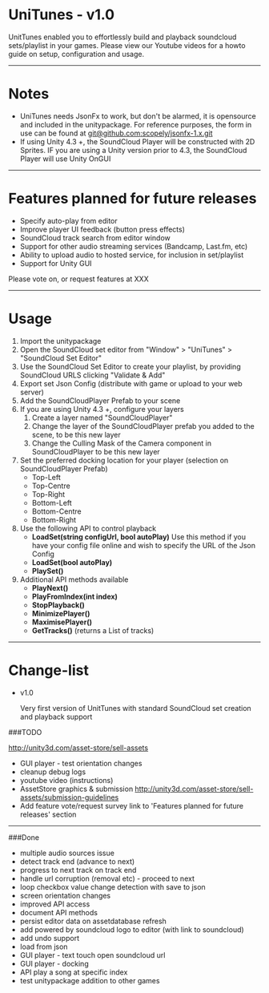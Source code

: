 UniTunes - v1.0
=========

UnitTunes enabled you to effortlessly build and playback soundcloud sets/playlist in your games. Please view our Youtube videos for a howto guide on setup, configuration and usage.

---

Notes
===

- UniTunes needs JsonFx to work, but don't be alarmed, it is opensource and included in the unitypackage. For reference purposes, the form in use can be found at [git@github.com:scopely/jsonfx-1.x.git](git@github.com:scopely/jsonfx-1.x.git)
- If using Unity 4.3 +, the SoundCloud Player will be constructed with 2D Sprites. IF you are using a Unity version prior to 4.3, the SoundCloud Player will use Unity OnGUI

---

Features planned for future releases
===
- Specify auto-play from editor
- Improve player UI feedback (button press effects)
- SoundCloud track search from editor window
- Support for other audio streaming services (Bandcamp, Last.fm, etc)
- Ability to upload audio to hosted service, for inclusion in set/playlist
- Support for Unity GUI

Please vote on, or request features at XXX

---

Usage
===

1. Import the unitypackage
2. Open the SoundCloud set editor from "Window" > "UniTunes" > "SoundCloud Set Editor"
3. Use the SoundCloud Set Editor to create your playlist, by providing SoundCloud URLS clicking "Validate & Add"
4. Export set Json Config (distribute with game or upload to your web server)
5. Add the SoundCloudPlayer Prefab to your scene
6. If you are using Unity 4.3 +, configure your layers
	1. Create a layer named "SoundCloudPlayer"
	2. Change the layer of the SoundCloudPlayer prefab you added to the scene, to be this new layer
	3. Change the Culling Mask of the Camera component in SoundCloudPlayer to be this new layer
7. Set the preferred docking location for your player (selection on SoundCloudPlayer Prefab)
	- Top-Left 
	- Top-Centre
	- Top-Right
	- Bottom-Left
	- Bottom-Centre
	- Bottom-Right
8. Use the following API to control playback
	- __LoadSet(string configUrl, bool autoPlay)__
	  Use this method if you have your config file online and wish to specify the URL of the Json Config
	- __LoadSet(bool autoPlay)__
	- __PlaySet()__
9. Additional API methods available
	- __PlayNext()__
	- __PlayFromIndex(int index)__
	- __StopPlayback()__
	- __MinimizePlayer()__
	- __MaximisePlayer()__
	- __GetTracks()__ (returns a List of tracks)

---

Change-list
===
- v1.0

  Very first version of UnitTunes with standard SoundCloud set creation and playback support


###TODO

http://unity3d.com/asset-store/sell-assets

- GUI player - test orientation changes
- cleanup debug logs
- youtube video (instructions)
- AssetStore graphics & submission http://unity3d.com/asset-store/sell-assets/submission-guidelines
- Add feature vote/request survey link to 'Features planned for future releases' section

---

###Done

- multiple audio sources issue
- detect track end (advance to next)
- progress to next track on track end
- handle url corruption (removal etc) - proceed to next
- loop checkbox value change detection with save to json
- screen orientation changes
- improved API access
- document API methods
- persist editor data on assetdatabase refresh
- add powered by soundcloud logo to editor (with link to soundcloud)
- add undo support
- load from json
- GUI player - text touch open soundcloud url
- GUI player - docking
- API play a song at specific index
- test unitypackage addition to other games